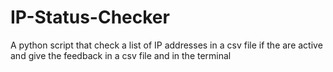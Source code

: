 # IP-Status-Checker
A python script that check a list of IP addresses in a csv file if the are active and give the feedback in a csv file and in the terminal
